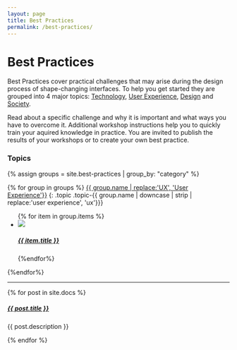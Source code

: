 ```yaml
---
layout: page
title: Best Practices
permalink: /best-practices/
---
```


# Best Practices

Best Practices cover practical challenges that may arise during the design process of shape-changing interfaces. To help you get started they are grouped into 4 major topics: <a href="{{site.baseurl }}/technology">Technology</a>, <a href="{{site.baseurl }}/ux">User Experience</a>, <a href="{{site.baseurl }}/design">Design</a> and <a href="{{site.baseurl }}/society">Society</a>. 

Read about a specific challenge and why it is important and what ways you have to overcome it. Additional workshop instructions help you to quickly train your aquired knowledge in practice. You are invited to publish the results of your workshops or to create your own best practice.

### Topics

{% assign groups = site.best-practices | group_by: "category" %}

{% for group in groups %}
<a href="{{ site.baseurl }}/{{ group.name | downcase | strip | replace:'user experience', 'ux' }}/">{{ group.name | replace:'UX', 'User Experience'}}</a>
{: .topic .topic-{{ group.name | downcase | strip | replace:'user experience', 'ux'}}}

<ul class="tile">
{% for item in group.items %}
<li>
    <a href="{{ item.url | prepend: site.baseurl }}">
        <img src="{{ item.image }} /">
        <h5>{{ item.title }}</h5>
    </a>
</li>
{%endfor%}
</ul>

{%endfor%}

<div class="section-index">
    <hr class="panel-line">
    {% for post in site.docs  %}        
    <div class="entry">
    <h5><a href="{{ post.url | prepend: site.baseurl }}">{{ post.title }}</a></h5>
    <p>{{ post.description }}</p>
    </div>{% endfor %}
</div>
